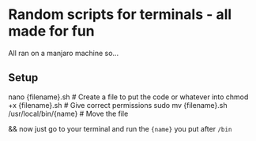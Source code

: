 # Random scripts for terminals - all made for fun 
All ran on a manjaro machine so...

## Setup
nano {filename}.sh  # Create a file to put the code or whatever into
chmod +x {filename}.sh  # Give correct permissions
sudo mv {filename}.sh /usr/local/bin/{name}  # Move the file

&& now just go to your terminal and run the `{name}` you put after `/bin`
